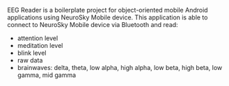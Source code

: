 EEG Reader is a boilerplate project for object-oriented mobile Android applications using NeuroSky Mobile device.
This application is able to connect to NeuroSky Mobile device via Bluetooth and read: 
- attention level
- meditation level
- blink level
- raw data
- brainwaves: delta, theta, low alpha, high alpha, low beta, high beta, low gamma, mid gamma